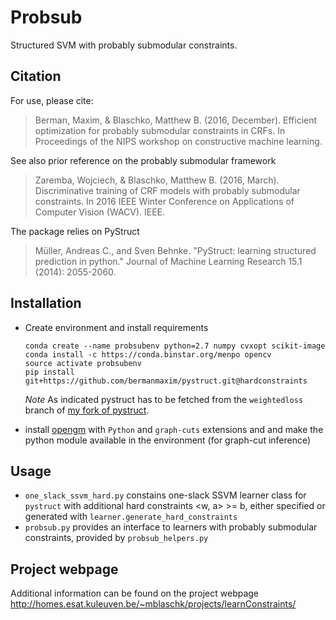 # Probsub
Structured SVM with probably submodular constraints.

## Citation
For use, please cite:
> Berman, Maxim, & Blaschko, Matthew B. (2016, December). Efficient optimization for probably submodular constraints in CRFs. In Proceedings of the NIPS workshop on constructive machine learning.

See also prior reference on the probably submodular framework
> Zaremba, Wojciech, & Blaschko, Matthew B. (2016, March). Discriminative training of CRF models with probably submodular constraints. In 2016 IEEE Winter Conference on Applications of Computer Vision (WACV). IEEE.

The package relies on PyStruct
> Müller, Andreas C., and Sven Behnke. "PyStruct: learning structured prediction in python." Journal of Machine Learning Research 15.1 (2014): 2055-2060.

## Installation
* Create environment and install requirements
   ```shell
   conda create --name probsubenv python=2.7 numpy cvxopt scikit-image
   conda install -c https://conda.binstar.org/menpo opencv
   source activate probsubenv
   pip install git+https://github.com/bermanmaxim/pystruct.git@hardconstraints
   ```

   *Note* As indicated pystruct has to be fetched from the `weightedloss` branch of [my fork of pystruct](https://github.com/bermanmaxim/pystruct.git).

* install [opengm](https://github.com/opengm/opengm) with `Python` and `graph-cuts` extensions and and make the python module available in the environment (for graph-cut inference)

## Usage
* `one_slack_ssvm_hard.py` constains one-slack SSVM learner class for `pystruct` with additional hard constraints <w, a> >= b, either specified or generated with `learner.generate_hard_constraints`
* `probsub.py` provides an interface to learners with probably submodular constraints, provided by `probsub_helpers.py`

## Project webpage
Additional information can be found on the project webpage http://homes.esat.kuleuven.be/~mblaschk/projects/learnConstraints/
